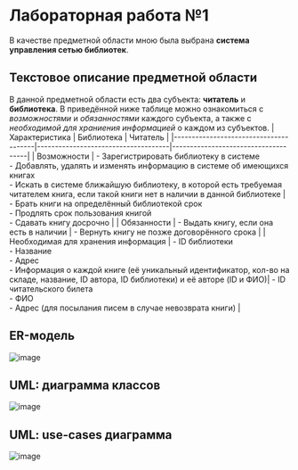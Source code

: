 # Лабораторная работа №1
В качестве предметной области мною была выбрана **система управления сетью библиотек**. 
## Текстовое описание предметной области
В данной предметной области есть два субъекта: **читатель** и **библиотека**. В приведённой ниже таблице можно ознакомиться с *возможностями* и *обязанностями* каждого субъекта, а также с *необходимой для храниения информацией* о каждом из субъектов.
| Характеристика                        | Библиотека                          | Читатель                            |
|---------------------------------------|-------------------------------------|-------------------------------------|
| Возможности                           | - Зарегистрировать библиотеку в системе<br> - Добавлять, удалять и изменять информацию в системе об имеющихся книгах<br> - Искать в системе ближайшую библиотеку, в которой есть требуемая читателем книга, если такой книги нет в наличии в данной библиотеке | - Брать книги на определённый библиотекой срок<br> - Продлять срок пользования книгой<br> - Сдавать книгу досрочно |
| Обязанности                           | - Выдать книгу, если она есть в наличии | - Вернуть книгу не позже договорённого срока |
| Необходимая для хранения информация   | - ID библиотеки<br> - Название<br> - Адрес<br> - Информация о каждой книге (её уникальный идентификатор, кол-во на складе, название, ID автора, ID библиотеки) и её авторе (ID и ФИО)| - ID читательского билета<br> - ФИО<br> - Адрес (для посылания писем в случае невозврата книги) |

## ER-модель
![image](https://github.com/user-attachments/assets/8abc4895-4386-4650-82cb-3a58b450af47)

## UML: диаграмма классов
![image](https://github.com/user-attachments/assets/5212e300-fcd4-409b-889b-c48e20f8df06)

## UML: use-cases диаграмма
![image](https://github.com/user-attachments/assets/7c2ffe7b-6446-498d-b7db-032854a45003)
